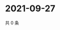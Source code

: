 # 2021-09-27

共 0 条

<!-- BEGIN WEIBO -->
<!-- 最后更新时间 Mon Sep 27 2021 08:37:10 GMT+0800 (China Standard Time) -->

<!-- END WEIBO -->
